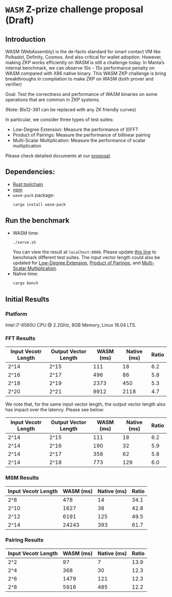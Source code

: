 # `WASM` Z-prize challenge proposal (Draft)

## Introduction
WASM (WebAssembly) is the de-facto standard for smart contact VM like Polkadot, Definity, Cosmos. And also critical for wallet adoption. However, making ZKP works efficiently on WASM is still a challenge today. In Manta’s internal benchmark, we can observe 10x - 15x performance penalty on WASM compared with X86 native binary. This WASM ZKP challenge is bring breakthroughs in compilation to make ZKP on WASM (both prover and verifier)

Goal: Test the correctness and performance of WASM binaries on some operations that are common in ZKP systems.

(Note: Bls12-381 can be replaced with any ZK friendly curves)

In particular, we consider three types of test suites:
* Low-Degree Extension: Measure the performance of (I)FFT
* Product of Pairings: Measure the performance of billinear pairing
* Multi-Scalar Multiplication: Measure the performance of scalar multiplication

Please check detailed documents at our [proposal](https://hackmd.io/@tsunrise/rJ5yqr4Z5/edit).

## Dependencies:
* [Rust toolchain](https://www.rust-lang.org/tools/install)
* [npm](https://www.npmjs.com/get-npm)
* `wasm-pack` package:
    ```bash
    cargo install wasm-pack
    ```

## Run the benchmark
* WASM time:
    ```bash
    ./serve.sh
    ```
    You can view the result at `localhost:8080`.
    Please update [this line](https://github.com/Manta-Network/wasm-zkp-chanllenge/blob/main/www/index.js#L17) to benchmark different test suites.
    The input vector length could also be updated for [Low-Degree Extension](https://github.com/Manta-Network/wasm-zkp-chanllenge/blob/main/src/lib.rs#L12), [Product of Pairings](https://github.com/Manta-Network/wasm-zkp-chanllenge/blob/main/src/lib.rs#L28), and [Multi-Scalar Multiplication](https://github.com/Manta-Network/wasm-zkp-chanllenge/blob/main/src/lib.rs#L21).
* Native time:
    ```bash
    cargo bench
    ```

## Initial Results

### Platform
Intel i7-6560U CPU @ 2.2GHz, 8GB Memory, Linux 16.04 LTS.

### FFT Results

|Input Vecotr Length | Output Vector Length | WASM (ms) | Native (ms) | Ratio |
| --- | --- | --- | --- | --- |
| 2^14 | 2^15 | 111 | 18 | 6.2 |
| 2^16 | 2^17 | 496 | 86 | 5.8 |
| 2^18 | 2^19 | 2373 | 450 | 5.3 |
| 2^20 | 2^21 | 9912 | 2118 | 4.7 |

We note that, for the same input vector length, the output vector length also has impact over the latency. Please see below:

|Input Vecotr Length | Output Vector Length | WASM (ms) | Native (ms) | Ratio |
| --- | --- | --- | --- | --- |
| 2^14 | 2^15 | 111 | 18 | 6.2 |
| 2^14 | 2^16 | 190 | 32 | 5.9 |
| 2^14 | 2^17 | 358 | 62 | 5.8 |
| 2^14 | 2^18 | 773 | 129 | 6.0|

### MSM Results

|Input Vecotr Length | WASM (ms) | Native (ms) | Ratio |
| --- | --- | --- | --- |
| 2^8 | 478 | 14 | 34.1 |
| 2^10 | 1627 | 38 | 42.8 |
| 2^12 | 6191 | 125 | 49.5 |
| 2^14 | 24243 | 393 | 61.7 |

### Pairing Results

|Input Vecotr Length | WASM (ms) | Native (ms) | Ratio |
| --- | --- | --- | --- |
| 2^2 | 97 | 7 | 13.9 |
| 2^4 | 368 | 30 | 12.3 |
| 2^6 | 1479 | 121 | 12.3 |
| 2^8 | 5916 | 485 | 12.2 |
